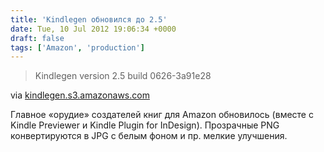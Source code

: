 ```yaml
---
title: 'Kindlegen обновился до 2.5'
date: Tue, 10 Jul 2012 19:06:34 +0000
draft: false
tags: ['Amazon', 'production']
---
```


> Kindlegen version 2.5 build 0626-3a91e28

via [kindlegen.s3.amazonaws.com](https://kindlegen.s3.amazonaws.com/docs/english/Release%20Notes.html)

Главное «орудие» создателей книг для Amazon обновилось (вместе с Kindle Previewer и Kindle Plugin for InDesign). Прозрачные PNG конвертируются в JPG с белым фоном и пр. мелкие улучшения.
